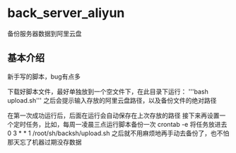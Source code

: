 # back_server_aliyun
备份服务器数据到阿里云盘

## 基本介绍
新手写的脚本，bug有点多

下载好脚本文件，最好单独放到一个空文件下，在此目录下运行：
'''bash upload.sh'''
之后会提示输入存放的阿里云盘路径，以及备份文件的绝对路径


在第一次成功运行后，后面在运行会自动保存在上次存放的路径
接下来再设置一个定时任务，比如，每周一凌晨三点运行脚本备份一次
crontab -e
将任务放进去
0 3 * * 1 /root/sh/backsh/upload.sh
之后就不用麻烦地再手动去备份了，也不怕那天忘了机器过期没存数据
